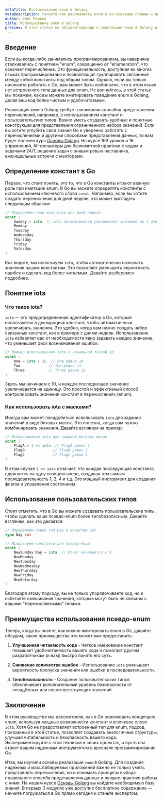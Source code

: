 ```yaml
---
metaTitle: Использование enum в Golang
metaDescription: Узнайте-как реализовать enum в Go-основные приемы и примеры-настолько простые-и понятные-что они станут вашим удобным инструментом в программировании
author: Олег Марков
title: Использование enum в Golang
preview: В этой статье мы обсудим-подходы к реализации enum в Golang и разберем-с примерами-то как эффективно их применять в-коде
---
```


## Введение

Если вы когда-либо занимались программированием, вы наверняка сталкивались с понятием "enum", сокращенно от "enumeration", что означает перечисление. Это функциональность, доступная во многих языках программирования и позволяющая группировать связанные между собой константы под общим типом. Однако, если вы только начинаете работать с Go, вам может быть любопытно, что в этом языке нет встроенного типа данных для enum. Не волнуйтесь, в этой статье мы покажем, как вы можете имитировать поведение enum в Golang, делая ваш код более чистым и удобочитаемым.

Реализация `enum` в Golang требует понимания способов представления перечислений, например, с использованием констант и пользовательских типов. Важно уметь создавать удобные и понятные конструкции для представления ограниченного набора значений. Если вы хотите углубить свои знания Go и уверенно работать с перечислениями и другими способами представления данных, то вам будет полезен курс [Основы Golang](https://purpleschool.ru/course/go-basics?utm_source=knowledgebase&utm_medium=text&utm_campaign=ispolzovanie-enum-v-golang). На курсе 193 уроков и 16 упражнений, AI-тренажеры для безлимитной практики с кодом и задачами 24/7, решение задач с живым ревью наставника, еженедельные встречи с менторами.

## Определение констант в Go

Первое, что стоит понять, это то, что в Go константы играют важную роль при имитации enum. В Go вы можете определять константы с использованием ключевого слова `const`. Например, если вы хотите создать перечисление для дней недели, это может выглядеть следующим образом:

```go
// Определяем наши константы для дней недели
const (
    Sunday = iota  // iota автоматически увеличивает значение на 1 для каждой последующей строки
    Monday
    Tuesday
    Wednesday
    Thursday
    Friday
    Saturday
)
```

Как видите, мы используем `iota`, чтобы автоматически назначать значения нашим константам. Это позволяет уменьшить вероятность ошибок и сделать код более читаемым. Давайте разберемся подробнее.

## Понятие iota

### Что такое iota?

`iota` — это предопределенная идентификатор в Go, который используется в декларациях констант, чтобы автоматически увеличивать значения. Это удобно, когда вам нужно создать набор связанных констант, как в примере с днями недели. Использование `iota` избавляет вас от необходимости явно задавать каждое значение, что уменьшает риск возникновения ошибок.

```go
// Пример использования iota с начальной точкой 10
const (
    One = iota + 10  // One равно 10
    Two             // Two равно 11
    Three           // Three равно 12
)
```

Здесь мы начинаем с 10, и каждое последующее значение увеличивается на единицу. Это простой и эффективный способ контролировать значения констант в перечислениях (enum).

### Как использовать iota с масками?

Иногда вам может понадобиться использовать `iota` для задания значений в виде битовых масок. Это полезно, когда вам нужно комбинировать значения. Давайте взглянем на пример:

```go
// Использование iota для заданий битовых масок
const (
    FlagA = 1 << iota  // FlagA равно 1
    FlagB             // FlagB равно 2
    FlagC             // FlagC равно 4
)
```

В этом случае `1 << iota` означает, что каждая последующая константа сдвигается на одну позицию влево, создавая тем самым последовательность 1, 2, 4 и т.д. Это мощный инструмент для создания флагов и управления состоянием.

## Использование пользовательских типов

Стоит отметить, что в Go вы можете создавать пользовательские типы, чтобы сделать ваше псевдо-enum более типобезопасным. Давайте взглянем, как это делается:

```go
// Определяем новый тип Day в качестве int
type Day int

// Используем константы для псевдо-enum
const (
    NewSunday Day = iota  // Отчет начинается с 0
    NewMonday
    NewTuesday
    NewWednesday
    NewThursday
    NewFriday
    NewSaturday
)
```

Благодаря этому подходу, вы не только упорядочиваете код, но и избегаете смешивания значений, которые могут быть не связаны с вашими "перечисляемыми" типами.

## Преимущества использования псевдо-enum

Теперь, когда вы знаете, как можно имитировать enum в Go, давайте обсудим, какие преимущества это может вам предоставить:

1. **Улучшенная читаемость кода** - Четкое именование констант повышает удобочитаемость вашего кода и помогает другим разработчикам (и вам) быстро понять его суть.

2. **Снижение количества ошибок** - Использование `iota` уменьшает вероятность пропуска значения или ошибки в последовательности.

3. **Типобезопасность** - Создание пользовательских типов обеспечивает дополнительный уровень безопасности от ненадёжных или несоответствующих значений.

## Заключение

В этом руководстве мы рассмотрели, как в Go реализовать концепцию enum, используя мощные возможности констант и ключевое слово `iota`. Хотя Go не предоставляет встроенный тип для enum, подход, показанный в этой статье, позволяет создавать аналогичные структуры, улучшая читабельность и безопасность вашего кода. Экспериментируйте с этой техникой в своих проектах, и пусть она станет вашим надежным инструментом в арсенале программирования Go.

Итак, вы изучили основы реализации `enum` в Golang. Для создания надежных и масштабируемых приложений важно не только уметь представлять перечисления, но и понимать принципы выбора правильного способа представления данных и лучшие практики работы с ними. На нашем курсе [Основы Golang](https://purpleschool.ru/course/go-basics?utm_source=knowledgebase&utm_medium=text&utm_campaign=ispolzovanie-enum-v-golang) вы найдете необходимую базу знаний. В первых 3 модулях уже доступно бесплатное содержание — начните погружаться в Go прямо сегодня и станьте экспертом.
